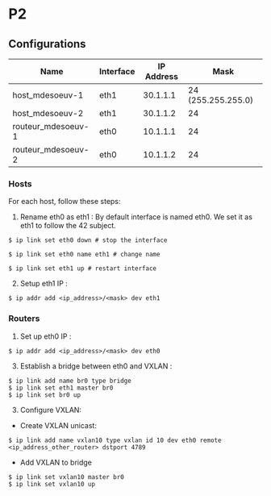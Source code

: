 # P2

## Configurations

Name               | Interface | IP Address | Mask
-------------------|-----------|------------|-------------------
host_mdesoeuv-1    | eth1      | 30.1.1.1   | 24 (255.255.255.0)
host_mdesoeuv-2    | eth1      | 30.1.1.2   | 24
routeur_mdesoeuv-1 | eth0      | 10.1.1.1   | 24
routeur_mdesoeuv-2 | eth0      | 10.1.1.2   | 24

### Hosts
For each host, follow these steps:

1. Rename eth0 as eth1 :
By default interface is named eth0. We set it as eth1 to follow the 42 subject.
```
$ ip link set eth0 down # stop the interface
```
```
$ ip link set eth0 name eth1 # change name
```
```
$ ip link set eth1 up # restart interface
```

2. Setup eth1 IP : 
```
$ ip addr add <ip_address>/<mask> dev eth1
```

### Routers

1. Set up eth0 IP :
   
```
$ ip addr add <ip_address>/<mask> dev eth0
```

3. Establish a bridge between eth0 and VXLAN :
```
$ ip link add name br0 type bridge
$ ip link set eth1 master br0
$ ip link set br0 up
```

3. Configure VXLAN:
- Create VXLAN unicast:
```
$ ip link add name vxlan10 type vxlan id 10 dev eth0 remote <ip_address_other_router> dstport 4789
```
- Add VXLAN to bridge
```
$ ip link set vxlan10 master br0
$ ip link set vxlan10 up
```
